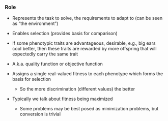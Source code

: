 ### Role
- Represents the task to solve, the requirements to adapt to (can be seen as “the environment”)
- Enables selection (provides basis for comparison)
- If some phenotypic traits are advantageous, desirable, e.g., big ears cool better, then these traits are rewarded by more offspring that will expectedly carry the same trait

- A.k.a. quality function or objective function
- Assigns a single real-valued fitness to each phenotype which forms the basis for selection
	- So the more discrimination (different values) the better
- Typically we talk about fitness being maximized
	- Some problems may be best posed as minimization problems, but conversion is trivial
